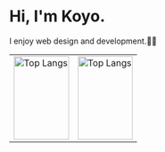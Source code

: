# Hi, I'm Koyo.
I enjoy web design and development.👨‍💻

<table>
<tr>
<td>
<img alt="Top Langs" height="150px" width="100%" src="https://github-readme-stats.vercel.app/api/top-langs/?username=koyo-code&layout=compact&show_icons=true" />
</td>
<td>
<img alt="Top Langs" height="150px" width="100%" src="https://skillicons.dev/icons?i=html,css,js,ts,threejs,react,nextjs,astro,vite,php,github,vscode&perline=5" />
</td>
</tr>
</table>
